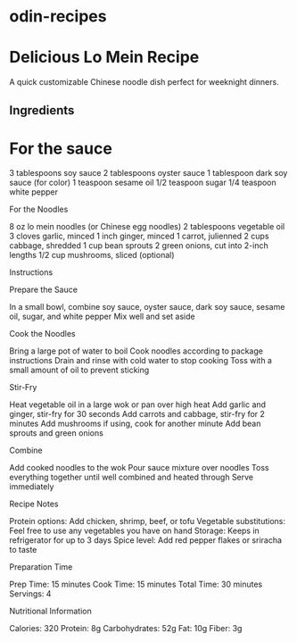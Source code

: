 # odin-recipes

# Delicious Lo Mein Recipe

A quick customizable Chinese noodle dish perfect for weeknight dinners.

## Ingredients

# For the sauce

3 tablespoons soy sauce
2 tablespoons oyster sauce
1 tablespoon dark soy sauce (for color)
1 teaspoon sesame oil
1/2 teaspoon sugar
1/4 teaspoon white pepper

For the Noodles

8 oz lo mein noodles (or Chinese egg noodles)
2 tablespoons vegetable oil
3 cloves garlic, minced
1 inch ginger, minced
1 carrot, julienned
2 cups cabbage, shredded
1 cup bean sprouts
2 green onions, cut into 2-inch lengths
1/2 cup mushrooms, sliced (optional)

Instructions

Prepare the Sauce

In a small bowl, combine soy sauce, oyster sauce, dark soy sauce, sesame oil, sugar, and white pepper
Mix well and set aside

Cook the Noodles

Bring a large pot of water to boil
Cook noodles according to package instructions
Drain and rinse with cold water to stop cooking
Toss with a small amount of oil to prevent sticking

Stir-Fry

Heat vegetable oil in a large wok or pan over high heat
Add garlic and ginger, stir-fry for 30 seconds
Add carrots and cabbage, stir-fry for 2 minutes
Add mushrooms if using, cook for another minute
Add bean sprouts and green onions

Combine

Add cooked noodles to the wok
Pour sauce mixture over noodles
Toss everything together until well combined and heated through
Serve immediately

Recipe Notes

Protein options: Add chicken, shrimp, beef, or tofu
Vegetable substitutions: Feel free to use any vegetables you have on hand
Storage: Keeps in refrigerator for up to 3 days
Spice level: Add red pepper flakes or sriracha to taste

Preparation Time

Prep Time: 15 minutes
Cook Time: 15 minutes
Total Time: 30 minutes
Servings: 4

Nutritional Information

Calories: 320
Protein: 8g
Carbohydrates: 52g
Fat: 10g
Fiber: 3g
